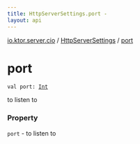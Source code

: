 ```yaml
---
title: HttpServerSettings.port - 
layout: api
---
```


<div class='api-docs-breadcrumbs'><a href="../index.html">io.ktor.server.cio</a> / <a href="index.html">HttpServerSettings</a> / <a href="./port.html">port</a></div>

# port

<div class="signature"><code><span class="keyword">val </span><span class="identifier">port</span><span class="symbol">: </span><a href="https://kotlinlang.org/api/latest/jvm/stdlib/kotlin/-int/index.html"><span class="identifier">Int</span></a></code></div>

to listen to

### Property

<code>port</code> - to listen to
